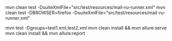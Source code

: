 mvn clean test -DsuiteXmlFile="src/test/resources/mail-ru-runner.xml"
mvn clean  test -DBROWSER=firefox -DsuiteXmlFile="src/test/resources/mail-ru-runner.xml"


mvn test -Dgroups=test1.xml,test2.xml
mvn clean install && mvn allure:serve
mvn clean install && mvn allure:report

